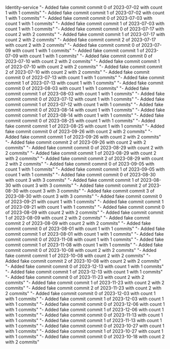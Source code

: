 Identity-service
"- Added fake commit commit 0 of 2023-07-02 with count 1 with 1 commits" 
"- Added fake commit commit 1 of 2023-07-02 with count 1 with 1 commits" 
"- Added fake commit commit 0 of 2023-07-03 with count 1 with 1 commits" 
"- Added fake commit commit 1 of 2023-07-03 with count 1 with 1 commits" 
"- Added fake commit commit 0 of 2023-07-17 with count 2 with 2 commits" 
"- Added fake commit commit 1 of 2023-07-17 with count 2 with 2 commits" 
"- Added fake commit commit 2 of 2023-07-17 with count 2 with 2 commits" 
"- Added fake commit commit 0 of 2023-07-09 with count 1 with 1 commits" 
"- Added fake commit commit 1 of 2023-07-09 with count 1 with 1 commits" 
"- Added fake commit commit 0 of 2023-07-10 with count 2 with 2 commits" 
"- Added fake commit commit 1 of 2023-07-10 with count 2 with 2 commits" 
"- Added fake commit commit 2 of 2023-07-10 with count 2 with 2 commits" 
"- Added fake commit commit 0 of 2023-07-13 with count 1 with 1 commits" 
"- Added fake commit commit 1 of 2023-07-13 with count 1 with 1 commits" 
"- Added fake commit commit 0 of 2023-08-03 with count 1 with 1 commits" 
"- Added fake commit commit 1 of 2023-08-03 with count 1 with 1 commits" 
"- Added fake commit commit 0 of 2023-07-12 with count 1 with 1 commits" 
"- Added fake commit commit 1 of 2023-07-12 with count 1 with 1 commits" 
"- Added fake commit commit 0 of 2023-08-14 with count 1 with 1 commits" 
"- Added fake commit commit 1 of 2023-08-14 with count 1 with 1 commits" 
"- Added fake commit commit 0 of 2023-08-25 with count 1 with 1 commits" 
"- Added fake commit commit 1 of 2023-08-25 with count 1 with 1 commits" 
"- Added fake commit commit 0 of 2023-09-26 with count 2 with 2 commits" 
"- Added fake commit commit 1 of 2023-09-26 with count 2 with 2 commits" 
"- Added fake commit commit 2 of 2023-09-26 with count 2 with 2 commits" 
"- Added fake commit commit 0 of 2023-08-29 with count 2 with 2 commits" 
"- Added fake commit commit 1 of 2023-08-29 with count 2 with 2 commits" 
"- Added fake commit commit 2 of 2023-08-29 with count 2 with 2 commits" 
"- Added fake commit commit 0 of 2023-09-05 with count 1 with 1 commits" 
"- Added fake commit commit 1 of 2023-09-05 with count 1 with 1 commits" 
"- Added fake commit commit 0 of 2023-08-30 with count 3 with 3 commits" 
"- Added fake commit commit 1 of 2023-08-30 with count 3 with 3 commits" 
"- Added fake commit commit 2 of 2023-08-30 with count 3 with 3 commits" 
"- Added fake commit commit 3 of 2023-08-30 with count 3 with 3 commits" 
"- Added fake commit commit 0 of 2023-09-21 with count 1 with 1 commits" 
"- Added fake commit commit 1 of 2023-09-21 with count 1 with 1 commits" 
"- Added fake commit commit 0 of 2023-08-09 with count 2 with 2 commits" 
"- Added fake commit commit 1 of 2023-08-09 with count 2 with 2 commits" 
"- Added fake commit commit 2 of 2023-08-09 with count 2 with 2 commits" 
"- Added fake commit commit 0 of 2023-08-01 with count 1 with 1 commits" 
"- Added fake commit commit 1 of 2023-08-01 with count 1 with 1 commits" 
"- Added fake commit commit 0 of 2023-11-08 with count 1 with 1 commits" 
"- Added fake commit commit 1 of 2023-11-08 with count 1 with 1 commits" 
"- Added fake commit commit 0 of 2023-10-08 with count 2 with 2 commits" 
"- Added fake commit commit 1 of 2023-10-08 with count 2 with 2 commits" 
"- Added fake commit commit 2 of 2023-10-08 with count 2 with 2 commits" 
"- Added fake commit commit 0 of 2023-12-13 with count 1 with 1 commits" 
"- Added fake commit commit 1 of 2023-12-13 with count 1 with 1 commits" 
"- Added fake commit commit 0 of 2023-11-23 with count 2 with 2 commits" 
"- Added fake commit commit 1 of 2023-11-23 with count 2 with 2 commits" 
"- Added fake commit commit 2 of 2023-11-23 with count 2 with 2 commits" 
"- Added fake commit commit 0 of 2023-12-03 with count 1 with 1 commits" 
"- Added fake commit commit 1 of 2023-12-03 with count 1 with 1 commits" 
"- Added fake commit commit 0 of 2023-12-06 with count 1 with 1 commits" 
"- Added fake commit commit 1 of 2023-12-06 with count 1 with 1 commits" 
"- Added fake commit commit 0 of 2023-11-13 with count 1 with 1 commits" 
"- Added fake commit commit 1 of 2023-11-13 with count 1 with 1 commits" 
"- Added fake commit commit 0 of 2023-10-27 with count 1 with 1 commits" 
"- Added fake commit commit 1 of 2023-10-27 with count 1 with 1 commits" 
"- Added fake commit commit 0 of 2023-10-18 with count 2 with 2 commits" 
